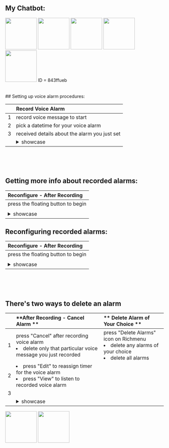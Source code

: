 
## My Chatbot:

<img src="https://user-images.githubusercontent.com/75115433/201181405-bc23f1ce-d9d7-465f-8c1f-b47d76a80186.png" width="100"/>
<img src="https://user-images.githubusercontent.com/75115433/201305918-d807419b-5be8-4100-b79a-c22cc3187603.gif" width="100"/>

<img src="https://user-images.githubusercontent.com/75115433/201305821-6eb11701-9aaf-4782-aeb0-db792c1cdb87.gif" width="100"/>

<img src="https://user-images.githubusercontent.com/75115433/201305833-c55cd141-b06a-4c73-a270-86387ac17679.gif" width="100"/>

<img src="https://user-images.githubusercontent.com/75115433/201305840-256eb03b-add3-4fb7-a418-40a1c9a847ca.gif" width="100"/>
ID = 843ffueb
<br><br><br>
## Setting up voice alarm procedures:

|          |**Record Voice Alarm**|
|:--------:|:-----------------    |
|1| record voice message to start |
|2| pick a datetime for your voice alarm |
|3| received details about the alarm you just set|
|| <details><summary>showcase</summary><p> <img src="https://user-images.githubusercontent.com/75115433/201287327-78389f5c-90a0-4f83-a563-c55163c43a50.gif" width="250"/> </p></details>|
<br><br><br>

## Getting more info about recorded alarms:

|**Reconfigure - After Recording**|
|:--------------------            |
|press the floating button to begin |
||
|<details><summary>showcase</summary><p> <img src="https://user-images.githubusercontent.com/75115433/201287338-0f075bff-287f-4eb9-99d2-1f1d23af15d7.gif" width="250"/> </p></details> |

## Reconfiguring recorded alarms:

|**Reconfigure - After Recording**|
|:--------------------            |
|press the floating button to begin |
||
|<details><summary>showcase</summary><p> <img src="https://user-images.githubusercontent.com/75115433/201287338-0f075bff-287f-4eb9-99d2-1f1d23af15d7.gif" width="250"/> </p></details> |

<br><br><br>

## There's two ways to delete an alarm

||**After Recording - Cancel Alarm **|** Delete Alarm of Your Choice **|
|:--------:|:----------------- |:----------------- |
|1|press "Cancel" after recording voice alarm <li>delete only that particular voice message you just recorded</li> |press "Delete Alarms" icon on Richmenu <li> delete any alarms of your choice </li><li> delete all alarms  </li> |
|2|<li> press "Edit" to reassign timer for the voice alarm </li> <li>press "View" to listen to recorded voice alarm </li>||
|3|                             ||
|| <details><summary>showcase</summary><p> <img src="https://user-images.githubusercontent.com/75115433/201287361-0631005a-957c-4d35-bb0d-63e4b0263306.gif" width="250"/> </p></details> | |


                                         

<img src="https://user-images.githubusercontent.com/75115433/201294976-fd948a9f-0465-43f2-904e-fb37d13e3b66.png" width="100"/>
<img src="https://user-images.githubusercontent.com/75115433/201294998-3a7157ff-0238-4150-8ba5-2a08d8bf5870.png" width="100"/>